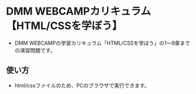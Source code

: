 # DMM WEBCAMPカリキュラム 【HTML/CSSを学ぼう】

- DMM WEBCAMPの学習カリキュラム「HTML/CSSを学ぼう」の1〜9章までの演習問題です。

## 使い方
- html/cssファイルのため、PCのブラウザで実行できます。
